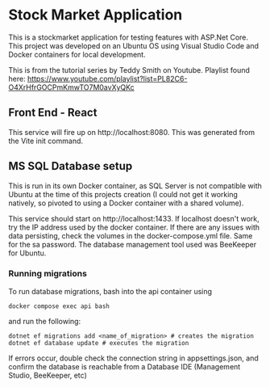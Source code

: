 # Stock Market Application
This is a stockmarket application for testing features with ASP.Net Core. This project was developed on an Ubuntu OS using Visual Studio Code and Docker containers for local development.

This is from the tutorial series by Teddy Smith on Youtube. Playlist found here: https://www.youtube.com/playlist?list=PL82C6-O4XrHfrGOCPmKmwTO7M0avXyQKc

## Front End - React
This service will fire up on http://localhost:8080. This was generated from the Vite init command.

## MS SQL Database setup
This is run in its own Docker container, as SQL Server is not compatible with Ubuntu at the time of this projects creation (I could not get it working natively, so pivoted to using a Docker container with a shared volume).

This service should start on http://localhost:1433. If localhost doesn't work, try the IP address used by the docker container. If there are any issues with data persisting, check the volumes in the docker-compose.yml file. Same for the sa password. The database management tool used was BeeKeeper for Ubuntu.

### Running migrations
To run database migrations, bash into the api container using 
```
docker compose exec api bash
```
and run the following:
```
dotnet ef migrations add <name_of_migration> # creates the migration
dotnet ef database update # executes the migration
```
If errors occur, double check the connection string in appsettings.json, and confirm the database is reachable from a Database IDE (Management Studio, BeeKeeper, etc)